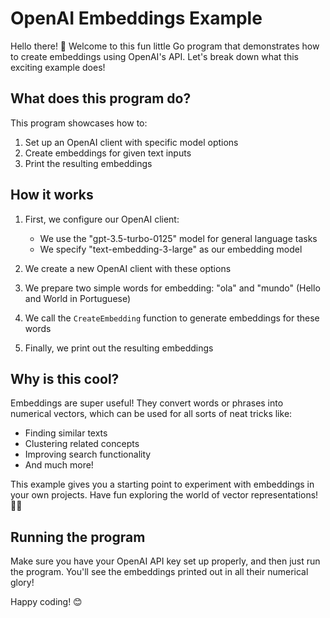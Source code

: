 # OpenAI Embeddings Example

Hello there! 👋 Welcome to this fun little Go program that demonstrates how to create embeddings using OpenAI's API. Let's break down what this exciting example does!

## What does this program do?

This program showcases how to:

1. Set up an OpenAI client with specific model options
2. Create embeddings for given text inputs
3. Print the resulting embeddings

## How it works

1. First, we configure our OpenAI client:
   - We use the "gpt-3.5-turbo-0125" model for general language tasks
   - We specify "text-embedding-3-large" as our embedding model

2. We create a new OpenAI client with these options

3. We prepare two simple words for embedding: "ola" and "mundo" (Hello and World in Portuguese)

4. We call the `CreateEmbedding` function to generate embeddings for these words

5. Finally, we print out the resulting embeddings

## Why is this cool?

Embeddings are super useful! They convert words or phrases into numerical vectors, which can be used for all sorts of neat tricks like:

- Finding similar texts
- Clustering related concepts
- Improving search functionality
- And much more!

This example gives you a starting point to experiment with embeddings in your own projects. Have fun exploring the world of vector representations! 🚀🧠

## Running the program

Make sure you have your OpenAI API key set up properly, and then just run the program. You'll see the embeddings printed out in all their numerical glory!

Happy coding! 😊
